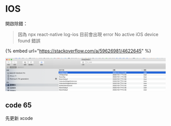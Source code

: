 # IOS

開啟除錯：

> 因為 npx react-native log-ios 目前會出現 error No active iOS device found 錯誤

{% embed url="https://stackoverflow.com/a/59626981/4622645" %}

![](<../.gitbook/assets/截圖 2020-11-09 下午3.11.59.png>)

## code 65

先更新 xcode
